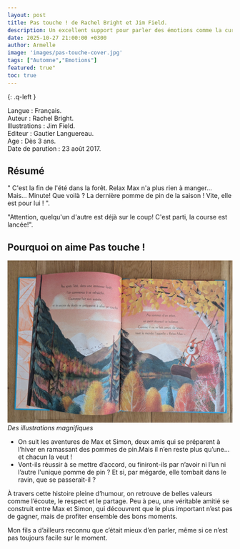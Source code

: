 ```yaml
---
layout: post
title: Pas touche ! de Rachel Bright et Jim Field. 
description: Un excellent support pour parler des émotions comme la curiosité ou la frustration, et pour comprendre que les disputes ne résolvent rien.
date: 2025-10-27 21:00:00 +0300
author: Armelle
image: 'images/pas-touche-cover.jpg'
tags: ["Automne","Emotions"]
featured: true"
toc: true
---
```


{: .q-left }

Langue : Français.  
Auteur : Rachel Bright.   
Illustrations : Jim Field.                    
Editeur : Gautier Languereau.              
Age : Dès 3 ans.                           
Date de parution : 23 août 2017.         

## Résumé

" C'est la fin de l'été dans la forêt. Relax Max n'a plus rien à manger... Mais... Minute! Que voilà ?  La dernière pomme de pin de la saison ! Vite, elle est pour lui ! ".

"Attention, quelqu'un d'autre est déjà sur le coup! C'est parti, la course est lancée!".

## Pourquoi on aime Pas touche !

![Des illustrations magnifiques](images/pas-touche-int.jpg)
*Des illustrations magnifiques*
- On suit les aventures de Max et Simon, deux amis qui se préparent à l’hiver en ramassant des pommes de pin.Mais il n’en reste plus qu’une... et chacun la veut ! 
- Vont-ils réussir à se mettre d’accord, ou finiront-ils par n’avoir ni l’un ni l’autre l'unique pomme de pin ? Et si, par mégarde, elle tombait dans le ravin, que se passerait-il ?

À travers cette histoire pleine d’humour, on retrouve de belles valeurs comme l’écoute, le respect et le partage.
Peu à peu, une véritable amitié se construit entre Max et Simon, qui découvrent que le plus important n’est pas de gagner, mais de profiter ensemble des bons moments.

Mon fils a d’ailleurs reconnu que c’était mieux d’en parler, même si ce n’est pas toujours facile sur le moment.